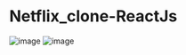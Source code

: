 # Netflix_clone-ReactJs

![image](https://user-images.githubusercontent.com/61815993/188215332-1432ef5b-f4c4-4ed2-9a4b-78277e2610b2.png)
![image](https://user-images.githubusercontent.com/61815993/188215405-174f7a35-82e3-42cc-b35e-2b3eafc172fb.png)
  
